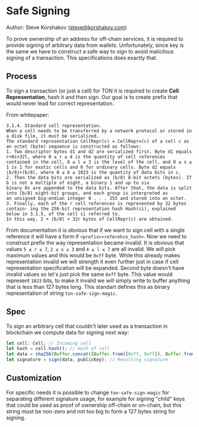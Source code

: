 # Safe Signing

Author: Steve Korshakov (steve@korshakov.com)

To prove ownership of an address for off-chain services, it is required to provide signing of arbitrary data from wallets. Unfortunately, since key is the same we have to construct 
a safe way to sign to avoid malicilous signing of a transaction. This specifications does exactly that.

## Process

To sign a transaction (or just a cell) for TON it is required to create **Cell Representation**, hash it and then sign. Our goal is to create prefix that would never lead for correct
representation.

From whitepaper:

```
3.1.4. Standard cell representation. 
When a cell needs to be transferred by a network protocol or stored in a disk file, it must be serialized. 
The standard representation CellRepr(c) = CellRepr∞(c) of a cell c as an octet (byte) sequence is constructed as follows:
1. Two descriptor bytes d1 and d2 are serialized first. Byte d1 equals r+8s+32l, where 0 ≤ r ≤ 4 is the quantity of cell references
contained in the cell, 0 ≤ l ≤ 3 is the level of the cell, and 0 ≤ s ≤ 1 is 1 for exotic cells and 0 for ordinary cells. Byte d2 equals 
⌊b/8⌋+⌈b/8⌉, where 0 ≤ b ≤ 1023 is the quantity of data bits in c.
2. Then the data bits are serialized as ⌈b/8⌉ 8-bit octets (bytes). If b is not a multiple of eight, a binary 1 and up to six 
binary 0s are appended to the data bits. After that, the data is split into ⌈b/8⌉ eight-bit groups, and each group is interpreted as 
an unsigned big-endian integer 0 . . . 255 and stored into an octet.
3. Finally, each of the r cell references is represented by 32 bytes contain- ing the 256-bit representation hash Hash(ci), explained
below in 3.1.5, of the cell ci referred to.
In this way, 2 + ⌈b/8⌉ + 32r bytes of CellRepr(c) are obtained.
```

From documentation it is obvious that if we want to sign cell with a single reference it will have a form if `<prefix><referehce_hash>`. Now we need to construct prefix the way representation became invalid. It is obvious that values `5 ≤ r ≤ 7`, `2 ≤ s ≤ 3` and `4 ≤ l ≤ 7` are all invalid. We will pick maximum values and this would be `0xff` byte. While this already makes representation invalid we will strength it even further just in case if cell representation specification will be expanded. Second byte doesn't have invalid values so let's just pick the same `0xff` byte. This value would represent `1023` bits, to make it invalid we will simply write to buffer anything that is less than 127 bytes long. This standart defines this as binary representation of string `ton-safe-sign-magic`.

## Spec

To sign an arbitrary cell that couldn't later used as a transaction in blockchain we compute data for signing next way:

```js
let cell: Cell; // Incoming cell
let hash = cell.hash(); // Hash of cell
let data = sha256(Buffer.concat([Buffer.from([0xff, 0xff]), Buffer.from('ton-safe-sign-magic'), hash])); // Data to hash
let signature = sign(data, publicKey); // Resulting signature
```

## Customization

For specific needs it is possible to change `ton-safe-sign-magic` for separating different signature usage, for example for signing "child" keys that could be used as proof of ownership off-chain or on-chain, but this string must be non-zero and not too big to form a 127 bytes string for signing.
